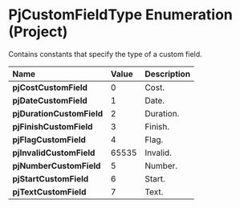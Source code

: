 
# PjCustomFieldType Enumeration (Project)

Contains constants that specify the type of a custom field.



|**Name**|**Value**|**Description**|
|:-----|:-----|:-----|
| **pjCostCustomField**|0|Cost.|
| **pjDateCustomField**|1|Date.|
| **pjDurationCustomField**|2|Duration.|
| **pjFinishCustomField**|3|Finish.|
| **pjFlagCustomField**|4|Flag.|
| **pjInvalidCustomField**|65535|Invalid.|
| **pjNumberCustomField**|5|Number.|
| **pjStartCustomField**|6|Start.|
| **pjTextCustomField**|7|Text.|
